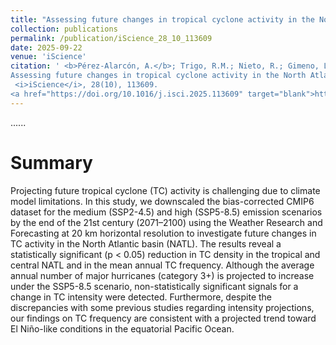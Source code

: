 ```yaml
---
title: "Assessing future changes in tropical cyclone activity in the North Atlantic basin through dynamical downscaling"
collection: publications
permalink: /publication/iScience_28_10_113609
date: 2025-09-22
venue: 'iScience'
citation: ' <b>Pérez-Alarcón, A.</b>; Trigo, R.M.; Nieto, R.; Gimeno, L. (2025).
Assessing future changes in tropical cyclone activity in the North Atlantic basin through dynamical downscaling.
 <i>iScience</i>, 28(10), 113609. 
<a href="https://doi.org/10.1016/j.isci.2025.113609" target="blank">https://doi.org/10.1016/j.isci.2025.113609</a>'
---
```


......  

# Summary

Projecting future tropical cyclone (TC) activity is challenging due to climate model limitations. In this study, we downscaled the bias-corrected CMIP6 dataset for the medium (SSP2-4.5) and high (SSP5-8.5) emission scenarios by the end of the 21st century (2071–2100) using the Weather Research and Forecasting at 20 km horizontal resolution to investigate future changes in TC activity in the North Atlantic basin (NATL). The results reveal a statistically significant (p < 0.05) reduction in TC density in the tropical and central NATL and in the mean annual TC frequency. Although the average annual number of major hurricanes (category 3+) is projected to increase under the SSP5-8.5 scenario, non-statistically significant signals for a change in TC intensity were detected. Furthermore, despite the discrepancies with some previous studies regarding intensity projections, our findings on TC frequency are consistent with a projected trend toward El Niño-like conditions in the equatorial Pacific Ocean.
